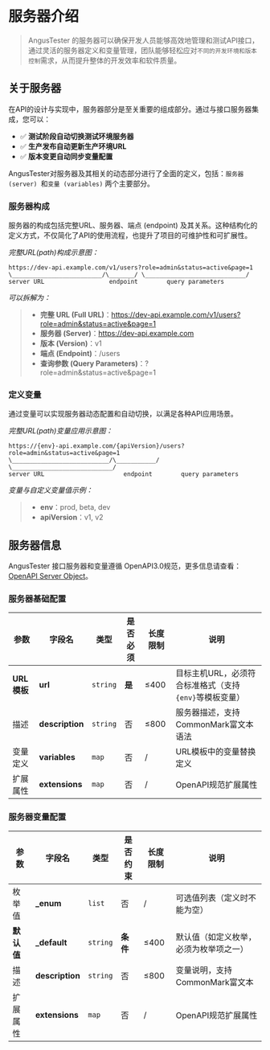 # 服务器介绍

> AngusTester 的服务器可以确保开发人员能够高效地管理和测试API接口，通过灵活的服务器定义和变量管理，团队能够轻松应对`不同的开发环境和版本控制`需求，从而提升整体的开发效率和软件质量。

## 关于服务器

在API的设计与实现中，服务器部分是至关重要的组成部分。通过与接口服务器集成，您可以：
- ✅ **测试阶段自动切换测试环境服务器**
- ✅ **生产发布自动更新生产环境URL**
- ✅ **版本变更自动同步变量配置**

AngusTester对服务器及其相关的动态部分进行了全面的定义，包括：`服务器 (server) `和`变量 (variables)` 两个主要部分。

### 服务器构成

服务器的构成包括完整URL、服务器、端点 (endpoint) 及其关系。这种结构化的定义方式，不仅简化了API的使用流程，也提升了项目的可维护性和可扩展性。

*完整URL(path)构成示意图：*

```text
https://dev-api.example.com/v1/users?role=admin&status=active&page=1
\_________________________/\_______/ \____________________________/
server URL                  endpoint        query parameters
```

*可以拆解为：*
> - **完整 URL (Full URL)**：https://dev-api.example.com/v1/users?role=admin&status=active&page=1
> - **服务器 (Server)**：https://dev-api.example.com
> - **版本 (Version)**：v1
> - **端点 (Endpoint)**：/users
> - **查询参数 (Query Parameters)**：?role=admin&status=active&page=1

### 定义变量

通过变量可以实现服务器动态配置和自动切换，以满足各种API应用场景。

*完整URL(path)变量应用示意图：*

```text
https://{env}-api.example.com/{apiVersion}/users?role=admin&status=active&page=1
\___________________________/\___________/ \____________________________/
server URL                      endpoint        query parameters
```

*变量与自定义变量值示例：*
> - **env**：prod, beta, dev 
> - **apiVersion**：v1, v2

## 服务器信息

AngusTester 接口服务器和变量遵循 OpenAPI3.0规范，更多信息请查看：[OpenAPI Server Object](https://swagger.io/specification/v3/#server-object)。

### 服务器基础配置

| 参数               | 字段名                | 类型                    | 是否必须 | 长度限制 | 说明                                                         |
|--------------------|----------------------|-----------------------|----------|----------|--------------------------------------------------------------|
| **URL模板**        | **url**              | `string`              | **是**   | ≤400     | 目标主机URL，必须符合标准格式（支持`{env}`等模板变量）          |
| 描述               | **description**      | `string`              | 否       | ≤800     | 服务器描述，支持CommonMark富文本语法                          |
| 变量定义           | **variables**        | `map`                 | 否       | /        | URL模板中的变量替换定义                                      |
| 扩展属性           | **extensions**       | `map` | 否       | /        | OpenAPI规范扩展属性                                         |

### 服务器变量配置

| 参数               | 字段名                | 类型       | 是否约束         | 长度限制 | 说明                                                      |
|--------------------|----------------------|----------|------------------|----------|-----------------------------------------------------------|
| 枚举值             | **_enum**            | `list`   | 否               | /        | 可选值列表（定义时不能为空）                              |
| **默认值**         | **_default**         | `string` | **条件**         | ≤400     | 默认值（如定义枚举，必须为枚举项之一）                     |
| 描述               | **description**      | `string` | 否               | ≤800     | 变量说明，支持CommonMark富文本                            |
| 扩展属性           | **extensions**       | `map`    | 否               | /        | OpenAPI规范扩展属性                                       |
